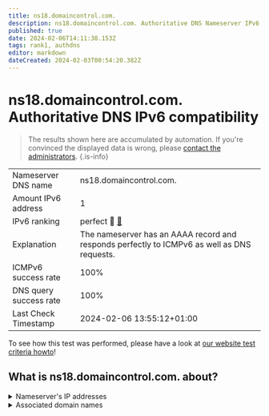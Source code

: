 ```yaml
---
title: ns18.domaincontrol.com.
description: ns18.domaincontrol.com. Authoritative DNS Nameserver IPv6 compatibility
published: true
date: 2024-02-06T14:11:38.153Z
tags: rank1, authdns
editor: markdown
dateCreated: 2024-02-03T00:54:20.382Z
---
```


# ns18.domaincontrol.com. Authoritative DNS IPv6 compatibility

> The results shown here are accumulated by automation. If you're convinced the displayed data is wrong, please [contact the administrators](/howto/chat). 
{.is-info}




|   |   |
| - | - |
| Nameserver DNS name | ns18.domaincontrol.com.
| Amount IPv6 address | 1
| IPv6 ranking | perfect :1st_place_medal: [🔗](/howto/ranking) |
| Explanation | The nameserver has an AAAA record and responds perfectly to ICMPv6 as well as DNS requests. |
| ICMPv6 success rate | 100%|
| DNS query success rate | 100% |
| Last Check Timestamp | 2024-02-06 13:55:12+01:00 |

To see how this test was performed, please have a look at [our website test criteria howto](/howto/testcriteria/authdns)!


## What is ns18.domaincontrol.com. about?




<details>
<summary>Nameserver's IP addresses</summary>

2603:5:22c0::9

</details>



<details>
<summary>Associated domain names</summary>

hiq24.de

</details>
